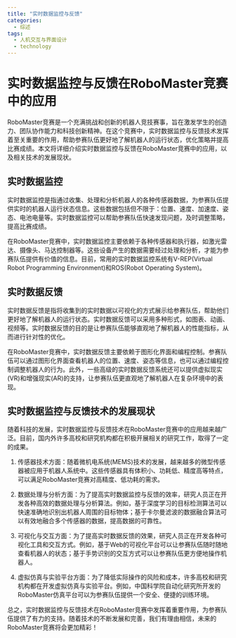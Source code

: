 ```yaml
---  
title: "实时数据监控与反馈"  
categories:  
  - 综述  
tags: 
  - 人机交互与界面设计 
  - technology  
---  
```


# 实时数据监控与反馈在RoboMaster竞赛中的应用

RoboMaster竞赛是一个充满挑战和创新的机器人竞技赛事，旨在激发学生的创造力、团队协作能力和科技创新精神。在这个竞赛中，实时数据监控与反馈技术发挥着至关重要的作用，帮助参赛队伍更好地了解机器人的运行状态，优化策略并提高比赛成绩。本文将详细介绍实时数据监控与反馈在RoboMaster竞赛中的应用，以及相关技术的发展现状。

## 实时数据监控

实时数据监控是指通过收集、处理和分析机器人的各种传感器数据，为参赛队伍提供实时的机器人运行状态信息。这些数据包括但不限于：位置、速度、加速度、姿态、电池电量等。实时数据监控可以帮助参赛队伍快速发现问题，及时调整策略，提高比赛成绩。

在RoboMaster竞赛中，实时数据监控主要依赖于各种传感器和执行器，如激光雷达、摄像头、马达控制器等。这些设备产生的数据需要经过处理和分析，才能为参赛队伍提供有价值的信息。目前，常用的实时数据监控系统有V-REP(Virtual Robot Programming Environment)和ROS(Robot Operating System)。

## 实时数据反馈

实时数据反馈是指将收集到的实时数据以可视化的方式展示给参赛队伍，帮助他们更好地了解机器人的运行状态。实时数据反馈可以采用多种形式，如图表、动画、视频等。实时数据反馈的目的是让参赛队伍能够直观地了解机器人的性能指标，从而进行针对性的优化。

在RoboMaster竞赛中，实时数据反馈主要依赖于图形化界面和编程控制。参赛队伍可以通过图形化界面查看机器人的位置、速度、姿态等信息，也可以通过编程控制调整机器人的行为。此外，一些高级的实时数据反馈系统还可以提供虚拟现实(VR)和增强现实(AR)的支持，让参赛队伍更直观地了解机器人在复杂环境中的表现。

## 实时数据监控与反馈技术的发展现状

随着科技的发展，实时数据监控与反馈技术在RoboMaster竞赛中的应用越来越广泛。目前，国内外许多高校和研究机构都在积极开展相关的研究工作，取得了一定的成果。

1. 传感器技术方面：随着微机电系统(MEMS)技术的发展，越来越多的微型传感器被应用于机器人系统中。这些传感器具有体积小、功耗低、精度高等特点，可以满足RoboMaster竞赛对高精度、低功耗的需求。

2. 数据处理与分析方面：为了提高实时数据监控与反馈的效率，研究人员正在开发各种高效的数据处理与分析算法。例如，基于深度学习的目标检测算法可以快速准确地识别出机器人周围的目标物体；基于卡尔曼滤波的数据融合算法可以有效地融合多个传感器的数据，提高数据的可靠性。

3. 可视化与交互方面：为了提高实时数据反馈的效果，研究人员正在开发各种可视化工具和交互方式。例如，基于Web的可视化平台可以让参赛队伍随时随地查看机器人的状态；基于手势识别的交互方式可以让参赛队伍更方便地操作机器人。

4. 虚拟仿真与实验平台方面：为了降低实际操作的风险和成本，许多高校和研究机构都在开发虚拟仿真与实验平台。例如，中国科学院自动化研究所开发的RoboMaster仿真平台可以为参赛队伍提供一个安全、便捷的训练环境。

总之，实时数据监控与反馈技术在RoboMaster竞赛中发挥着重要作用，为参赛队伍提供了有力的支持。随着技术的不断发展和完善，我们有理由相信，未来的RoboMaster竞赛将会更加精彩！ 

